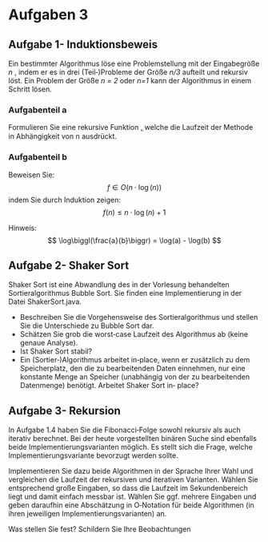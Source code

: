 # Aufgaben 3

## Aufgabe 1- Induktionsbeweis

Ein bestimmter Algorithmus löse eine Problemstellung mit der Eingabegröße *n* , indem er es in drei (Teil‐)Probleme der Größe *n/3* aufteilt und rekursiv löst.  Ein Problem der Größe *n = 2* oder *n=1* kann der Algorithmus in einem Schritt lösen.

### Aufgabenteil a

Formulieren Sie eine rekursive Funktion ݂, welche die Laufzeit der Methode in Abhängigkeit von n ausdrückt.

### Aufgabenteil b

Beweisen Sie:
$$
f \in O(n \cdot \log(n))
$$
indem Sie durch Induktion zeigen: 
$$
f(n) \le n \cdot \log(n) + 1
$$


Hinweis:
$$
\log\biggl(\frac{a}{b}\biggr) = \log(a) - \log(b)
$$


## Aufgabe 2- Shaker Sort

Shaker Sort ist eine Abwandlung des in der Vorlesung behandelten Sortieralgorithmus Bubble Sort. Sie finden eine Implementierung in der Datei ShakerSort.java. 

- Beschreiben Sie die Vorgehensweise des Sortieralgorithmus und stellen Sie die Unterschiede zu Bubble Sort dar. 
- Schätzen Sie grob die worst‐case Laufzeit des Algorithmus ab (keine genaue Analyse). 
- Ist Shaker Sort stabil? 
- Ein (Sortier‐)Algorithmus arbeitet in‐place, wenn er zusätzlich zu dem Speicherplatz, den die zu bearbeitenden Daten einnehmen, nur eine konstante Menge an Speicher (unabhängig von der zu bearbeitenden Datenmenge) benötigt. Arbeitet Shaker Sort in‐ place?

## Aufgabe 3- Rekursion

In Aufgabe 1.4 haben Sie die Fibonacci‐Folge sowohl rekursiv als auch iterativ berechnet.  Bei der heute vorgestellten binären Suche sind ebenfalls beide Implementierungsvarianten möglich. Es stellt sich die Frage, welche Implementierungsvariante bevorzugt werden sollte.  

Implementieren Sie dazu beide Algorithmen in der Sprache Ihrer Wahl und vergleichen die Laufzeit der rekursiven und iterativen Varianten. Wählen Sie entsprechend große Eingaben, so dass die Laufzeit im Sekundenbereich liegt und damit einfach messbar ist. Wählen Sie ggf. mehrere Eingaben und geben daraufhin eine Abschätzung in O‐Notation für beide Algorithmen (in ihren jeweiligen Implementierungsvarianten) an.  

Was stellen Sie fest? Schildern Sie Ihre Beobachtungen